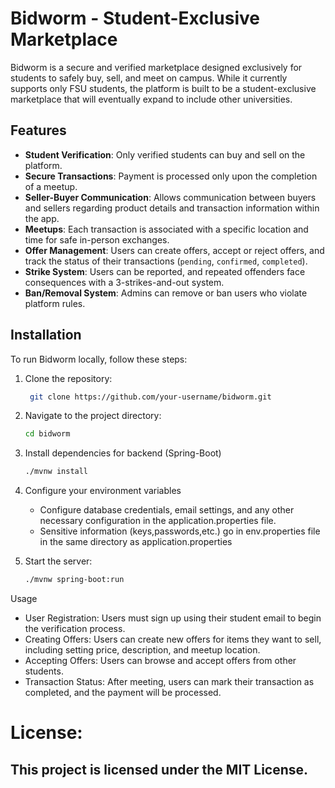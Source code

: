 # Bidworm - Student-Exclusive Marketplace

Bidworm is a secure and verified marketplace designed exclusively for students to safely buy, sell, and meet on campus. While it currently supports only FSU students, the platform is built to be a student-exclusive marketplace that will eventually expand to include other universities.

## Features

- **Student Verification**: Only verified students can buy and sell on the platform.
- **Secure Transactions**: Payment is processed only upon the completion of a meetup.
- **Seller-Buyer Communication**: Allows communication between buyers and sellers regarding product details and transaction information within the app.
- **Meetups**: Each transaction is associated with a specific location and time for safe in-person exchanges.
- **Offer Management**: Users can create offers, accept or reject offers, and track the status of their transactions (`pending`, `confirmed`, `completed`).
- **Strike System**: Users can be reported, and repeated offenders face consequences with a 3-strikes-and-out system.
- **Ban/Removal System**: Admins can remove or ban users who violate platform rules.

## Installation

To run Bidworm locally, follow these steps:

1. Clone the repository:
   ```bash
    git clone https://github.com/your-username/bidworm.git

2. Navigate to the project directory:
    ```bash
    cd bidworm
    ```
3. Install dependencies for backend (Spring-Boot)
    ```bash
    ./mvnw install
    ```
4. Configure your environment variables
   - Configure database credentials, 
   email settings, and any other necessary configuration in the
   application.properties file.
   - Sensitive information (keys,passwords,etc.) go in 
   env.properties file in the same directory as
   application.properties


5. Start the server:
    ```bash
    ./mvnw spring-boot:run
    ```

Usage
- User Registration: Users must sign up using their student email to begin the verification process.
- Creating Offers: Users can create new offers for items they want to sell, including setting price, description, and meetup location.
- Accepting Offers: Users can browse and accept offers from other students.
- Transaction Status: After meeting, users can mark their transaction as completed, and the payment will be processed.

# License:
## This project is licensed under the MIT License.
